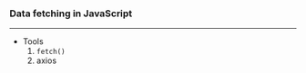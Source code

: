 

### Data fetching in JavaScript
--------------------------------
- Tools
  1. `fetch()`
  2.  axios